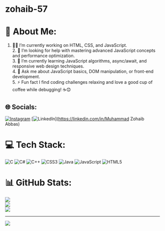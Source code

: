 # zohaib-57
# 💫 About Me:
1. 🧑‍💻 I’m currently working on HTML, CSS, and JavaScript.<br>2. 👐 I’m looking for help with mastering advanced JavaScript concepts and performance optimization.<br>3. 🌱 I’m currently learning JavaScript algorithms, async/await, and responsive web design techniques.<br>4. 💬 Ask me about JavaScript basics, DOM manipulation, or front-end development.<br>5. ⚡ Fun fact  I find  coding challenges  relaxing and love a good cup of coffee  while debugging! ☕😊


## 🌐 Socials:
[![Instagram](https://img.shields.io/badge/Instagram-%23E4405F.svg?logo=Instagram&logoColor=white)](https://instagram.com/bugsquashers1.0) [![LinkedIn](https://img.shields.io/badge/LinkedIn-%230077B5.svg?logo=linkedin&logoColor=white)](https://linkedin.com/in/Muhammad Zohaib Abbas) 

# 💻 Tech Stack:
![C](https://img.shields.io/badge/c-%2300599C.svg?style=for-the-badge&logo=c&logoColor=white) ![C#](https://img.shields.io/badge/c%23-%23239120.svg?style=for-the-badge&logo=csharp&logoColor=white) ![C++](https://img.shields.io/badge/c++-%2300599C.svg?style=for-the-badge&logo=c%2B%2B&logoColor=white) ![CSS3](https://img.shields.io/badge/css3-%231572B6.svg?style=for-the-badge&logo=css3&logoColor=white) ![Java](https://img.shields.io/badge/java-%23ED8B00.svg?style=for-the-badge&logo=openjdk&logoColor=white) ![JavaScript](https://img.shields.io/badge/javascript-%23323330.svg?style=for-the-badge&logo=javascript&logoColor=%23F7DF1E) ![HTML5](https://img.shields.io/badge/html5-%23E34F26.svg?style=for-the-badge&logo=html5&logoColor=white)
# 📊 GitHub Stats:
![](https://github-readme-stats.vercel.app/api?username=zohaib-57&theme=onedark&hide_border=false&include_all_commits=true&count_private=true)<br/>
![](https://github-readme-streak-stats.herokuapp.com/?user=zohaib-57&theme=onedark&hide_border=false)<br/>
![](https://github-readme-stats.vercel.app/api/top-langs/?username=zohaib-57&theme=onedark&hide_border=false&include_all_commits=true&count_private=true&layout=compact)

---
[![](https://visitcount.itsvg.in/api?id=zohaib-57&icon=0&color=0)](https://visitcount.itsvg.in)

<!-- Proudly created with GPRM ( https://gprm.itsvg.in ) -->
